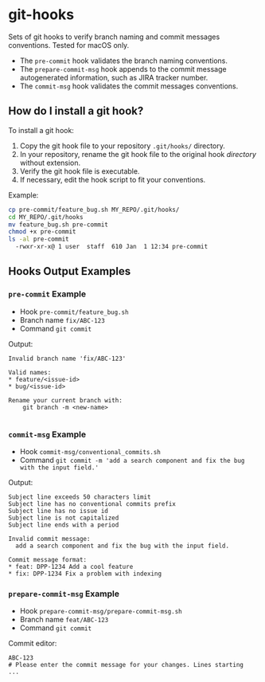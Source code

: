 # git-hooks

Sets of git hooks to verify branch naming and commit messages conventions.
Tested for macOS only.

* The `pre-commit` hook validates the branch naming conventions.
* The `prepare-commit-msg` hook appends to the commit message autogenerated information, such as JIRA tracker number.
* The `commit-msg` hook validates the commit messages conventions.


## How do I install a git hook?

To install a git hook:

1. Copy the git hook file to your repository `.git/hooks/` directory.
2. In your repository, rename the git hook file to the original hook _directory_ without extension. 
3. Verify the git hook file is executable.
4. If necessary, edit the hook script to fit your conventions.

Example:

```bash
cp pre-commit/feature_bug.sh MY_REPO/.git/hooks/
cd MY_REPO/.git/hooks
mv feature_bug.sh pre-commit
chmod +x pre-commit
ls -al pre-commit
  -rwxr-xr-x@ 1 user  staff  610 Jan  1 12:34 pre-commit
```

## Hooks Output Examples

### `pre-commit` Example

* Hook `pre-commit/feature_bug.sh`
* Branch name `fix/ABC-123`
* Command `git commit`

Output:

```
Invalid branch name 'fix/ABC-123'

Valid names:
* feature/<issue-id>
* bug/<issue-id>

Rename your current branch with:
    git branch -m <new-name>
    
```

### `commit-msg` Example

* Hook `commit-msg/conventional_commits.sh`
* Command `git commit -m 'add a search component and fix the bug with the input field.'`

Output:

```
Subject line exceeds 50 characters limit
Subject line has no conventional commits prefix
Subject line has no issue id
Subject line is not capitalized
Subject line ends with a period

Invalid commit message:
  add a search component and fix the bug with the input field.

Commit message format:
* feat: DPP-1234 Add a cool feature
* fix: DPP-1234 Fix a problem with indexing
```

### `prepare-commit-msg` Example

* Hook `prepare-commit-msg/prepare-commit-msg.sh`
* Branch name `feat/ABC-123`
* Command `git commit`

Commit editor:

```
ABC-123 
# Please enter the commit message for your changes. Lines starting
...
```